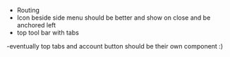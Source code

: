 - Routing
- Icon beside side menu should be better and show on close and be anchored left
- top tool bar with tabs

-eventually top tabs and account button should be their own component :) 